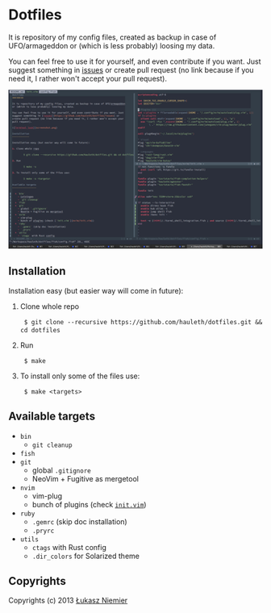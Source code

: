 Dotfiles
========

It is repository of my config files, created as backup in case of UFO/armageddon
or (which is less probably) loosing my data.

You can feel free to use it for yourself, and even contribute if you want. Just
suggest something in [issues](https://github.com/hauleth/dotfiles/issues) or
create pull request (no link because if you need it, I rather won't accept your
pull request).

![Screenshot](screenshot.png)

Installation
------------

Installation easy (but easier way will come in future):

1. Clone whole repo

        $ git clone --recursive https://github.com/hauleth/dotfiles.git && cd dotfiles

2. Run

        $ make

3. To install only some of the files use:

        $ make <targets>

Available targets
-----------------

  * `bin`
    - `git cleanup`
  * `fish`
  * `git`
    - global `.gitignore`
    - NeoVim + Fugitive as mergetool
  * `nvim`
    - vim-plug
    - bunch of plugins (check [`init.vim`](nvim/init.vim))
  * `ruby`
    - `.gemrc` (skip doc installation)
    - `.pryrc`
  * `utils`
    - `ctags` with Rust config
    - `.dir_colors` for Solarized theme

Copyrights
----------

Copyrights (c) 2013 [Łukasz Niemier][blog]

[t]: http://twitter.com/hauleth "Just follow me"
[blog]: http://lukasz.niemier.pl "Awesome Fantasy Rubist"
